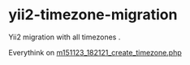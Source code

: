 # yii2-timezone-migration
Yii2 migration with all timezones .

Everythink on [m151123_182121_create_timezone.php](m151123_182121_create_timezone.php)
